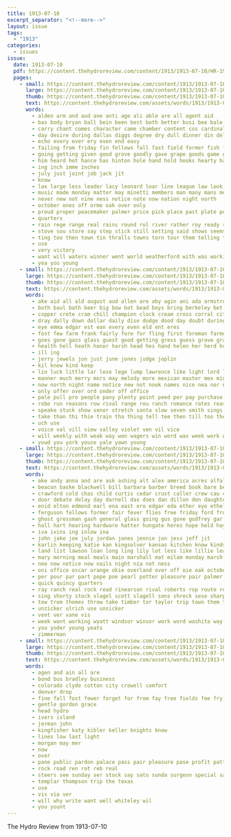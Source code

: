 ```yaml
---
title: 1913-07-10
excerpt_separator: "<!--more-->"
layout: issue
tags:
  - "1913"
categories:
  - issues
issue:
  date: 1913-07-10
  pdf: https://content.thehydroreview.com/content/1913/1913-07-10/HR-1913-07-10.pdf
  pages:
    - small: https://content.thehydroreview.com/content/1913/1913-07-10/small/HR-1913-07-10-01.jpg
      large: https://content.thehydroreview.com/content/1913/1913-07-10/large/HR-1913-07-10-01.jpg
      thumb: https://content.thehydroreview.com/content/1913/1913-07-10/thumbnails/HR-1913-07-10-01.jpg
      text: https://content.thehydroreview.com/assets/words/1913/1913-07-10/HR-1913-07-10-01.txt
      words:
        - alden arm and aud ane anti age ali able are all agent aid
        - bas body bryan ball bein been best both better busi bee bale bear bis but back bank big band beat business break bull basket buy brought
        - carry chant comes character came chamber content cos cardinal city cases carlson chau chuck cash clos certain come comfort chief county coy car call caddo can
        - day desire during dallas diggs degree dry dull dinner din delay down den dor dos drop dan
        - echo every ever ery even end easy
        - failing from friday fin fellows fall fast field former fish full fair found favor force for felton first folks farm
        - going getting given good grove goodly gave grape goods game grown glory general
        - him heard hot hance has hinton hole hand hold hooks hearty hay hurry head henderson heart hydro home how hose hardware hard had
        - ing inch imme inches
        - july just joint job jack jit
        - know
        - lax large less leader lacy leonard loar line league law look list loud loose last left live let little long
        - music made monday matter may minetti members man many mans money morning more merchant must mcnabb most main much men
        - never new not nine ness notice note now nation night north
        - october ones off orme oak over only
        - proud proper peacemaker palmer price pick place past plate pet phe people president per pass part person press points pour power
        - quarters
        - rain rege range real rains round rol river rather roy ready rei rong
        - stove sou store say step stick still setting said shows seems such spring stacks steel sear sept seem ship summer sit size score special samuels street sunday sides save see shown stones south side state silver sale september solid scott son stack stock strong single sing season share space six
        - ting too then town tin thralls towns torn tour them telling ties tan the thing tio texas than talent tucker take
        - use
        - very victory
        - want will waters winner went world weatherford with was working week wilson woolf wade worth while well won win washita wheat works white
        - yea you young
    - small: https://content.thehydroreview.com/content/1913/1913-07-10/small/HR-1913-07-10-02.jpg
      large: https://content.thehydroreview.com/content/1913/1913-07-10/large/HR-1913-07-10-02.jpg
      thumb: https://content.thehydroreview.com/content/1913/1913-07-10/thumbnails/HR-1913-07-10-02.jpg
      text: https://content.thehydroreview.com/assets/words/1913/1913-07-10/HR-1913-07-10-02.txt
      words:
        - ake aid all ald august aud allen are aby agin ani ada armstrong and angle able arroyo alon arm admire
        - both baul bath beer big bow bot bead boys bring berkeley bet bis been bia barber better bud blake back began bustin brothers bill buy bottles bin bridge but bunch bas butter butte best blaine bridgeport bil beach
        - copper crete cram chill champion clock cream cross corral city case chapin cook cost county cash chief cloudy cant comin comes car con can came cool cheek close company call covington come col cold
        - dray dally down dollar daily dise dodge dood day doubt during dame deck deal dowell dark days deep duty dear double due
        - eye emma edgar est ean every even eld ent eres
        - fost few farm frank fairly fore for fling first foreman farmer forward fellers fred folks from face felt ford feller fies
        - goes gone gass glass guest good getting gress guess grave gravil given gentleman guitar ground
        - health hell heath honor harsh head hes hand helen her herd hundred hine holding hidden had hide how him houston homestead hom hold heap hun harry hydro has
        - ill ing
        - jerry jewels jon just june jones judge joplin
        - kil know kind keep
        - lin luck little lar lose lege lump lawrence like light lord lamb lay love ley lover left let less liberal lesser land level later
        - manner much merry mors may melody more mexican master mex mighty miles man maid matter male mor made market mal meridian mauser morning might miss mans means mexico
        - now north night name notice new not nook names nice nea nor numbers
        - only offer over ord onder off office
        - pale pull pro people pany plenty point peed per pay purchase peo plain post place poke park pretty phe
        - robe run reasons row rival range rou ranch romance rates reason rex rauch ready rie running race
        - speake stuck show senor stretch santa slow seven smith sings space spake six say shade subject save sit said stick setting sheri second sunday swaggart sand she sum speed stay stuff swell still soma shelter sharpless spanish seen spine saturday seems shook start stover stamp suit such sell strike sleep see sheriff sal savage ship sells
        - take than thi thie train tha thing tell tee then till too them trunk trom trainer talk tose thy takes tough tomer tom taken the
        - uch use
        - voice val vill view valley violet ven vil vice
        - will weekly with weak way won wagers win word wax week work was words weather want willie wring wat wallingford well wai while wate went walk ways wallop wally wish welsh west weatherford wen watch why world
        - youd you york youse yale yawn young
    - small: https://content.thehydroreview.com/content/1913/1913-07-10/small/HR-1913-07-10-03.jpg
      large: https://content.thehydroreview.com/content/1913/1913-07-10/large/HR-1913-07-10-03.jpg
      thumb: https://content.thehydroreview.com/content/1913/1913-07-10/thumbnails/HR-1913-07-10-03.jpg
      text: https://content.thehydroreview.com/assets/words/1913/1913-07-10/HR-1913-07-10-03.txt
      words:
        - ake andy anna and are ask ashing alt alex america acres alfalfa alexander anderson art allen aid ady atter anes all anda
        - beacon baske blackwell bill barbara barber breed book bare bell beams bridges buy ber best brown byrne band buman boat bull body burkhalter brother beatrice big bailey brun business been brain busi born bert begun bickell but bertha bank bandy bielby bran bridgeport buggy bring botler bills blum
        - crawford cold chas child curtis cedar crust caller crew cau cushion cost cal class cotton county charlotte came colony can cook cane camp craps church casey come carnegie charlie cross corn caddo clifford christian college city collins car clay curnutt catcher cory
        - door debate delay day darnell dax does dan dillon den daughter days dooley dry dunn dinner dull doing
        - enid elton edmond earl ena east ero edgar eda ether eye ethel erford elmer every eichelberger
        - ferguson fellows former fair fever flies free friday ford from first friend florence fine folks few farm fred frank for fields fly
        - ghost gressman gash general glass going gus gone godfrey gar guest greenfield grain good gregg guthrie goes gal ground getting geary grand
        - hall hart hearing hardware hatter hungate heres hope held hay hazel hydro half him hold herndon home henry hataway hot hinton hosey ham has had hard her house homa hostetler horse
        - iva ivins ing inlow ina
        - john jake joe july jordan jones jennie jon jess jeff jit
        - karlin keeping katie kan kingsolver kansas kitchen know kinds keep
        - land list lawson loan long ling lily lot less like lillie learn last ler left lieving look ley little lynn lung light los lint luft
        - mary morning meal meals main marshall mat milam monday marsh minnie mcquaid money mills mattie miles miss moment millet must miller many man more mcfarland mail master merit men mane mccafferty market mighty milo may mitchell moose mond made morn mauk mound
        - nee new notice now nails night nia not ness
        - oni office oscar orange okie overland over off oie oak october only old
        - per pour par part pope poe pearl potter pleasure pair palmer people public pitcher past proven penny prime patterson pay payne postal
        - quick quincy quarters
        - ray ranch real rock read rinearson rival roberts rop route reno rea room red rent renew rollo rosenberger richard
        - sing shorty stock slagel scott slagell sons shreck sese sharpless snapp southern stolen star schantz seed sale sou swan special south state say salesman service sans such stork sas school son sept stockton saunders springs shantz seifert smith street saturday shows strain stevens shanks seigle sunday stoves send sam store side standard seneca sue seen sister student short sick september salt shorts sylvester she sul see stands sur
        - tew trom thomes throw take timber tor taylor trip town them ton tin thorpe top the teach taken thomas tom ten thom ting try toher tres than thurs too
        - unzicker ulrich use unsicker
        - vent ver vane vis
        - week want working wyatt windsor winsor work word washita way while was weather white weatherford wife wind wheat williams wars ward west with write went wilson watkins wees weeks will wright
        - you yoder young yeats
        - zimmerman
    - small: https://content.thehydroreview.com/content/1913/1913-07-10/small/HR-1913-07-10-04.jpg
      large: https://content.thehydroreview.com/content/1913/1913-07-10/large/HR-1913-07-10-04.jpg
      thumb: https://content.thehydroreview.com/content/1913/1913-07-10/thumbnails/HR-1913-07-10-04.jpg
      text: https://content.thehydroreview.com/assets/words/1913/1913-07-10/HR-1913-07-10-04.txt
      words:
        - agen and ain all are
        - bond bus bradley business
        - colorado clyde cotton city crowell comfort
        - denver drop
        - fine fall fost fewer forget for from fay free fields fee fry fares
        - gentle gordon grace
        - head hydro
        - ivers island
        - jerman john
        - kingfisher katy kibler keller knights know
        - lines low last light
        - morgan may mer
        - now
        - over
        - pane public pardon palace pass pair pleasure pase profit patton
        - rock road ren rot reb real
        - steers see sunday ser stock say sato sunda surgeon special saturday summer seer school study sessions
        - templar thompson trip the texas
        - use
        - vis via ver
        - will why write want well whiteley wil
        - you yount
---
```


The Hydro Review from 1913-07-10

<!--more-->

